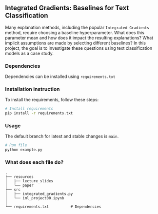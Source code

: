 <!--# iml_project -->
<h2 align="left">
Integrated Gradients: Baselines for Text Classification
</h2>

Many explanation methods, including the popular `Integrated Gradients` method, require choosing a baseline hyperparameter. What does this parameter mean and how does it impact the resulting explanations? What implicit assumptions are made by selecting different baselines?
In this project, the goal is to investigate these questions using text classification models as a case study.

### Dependencies

Dependencies can be installed using `requirements.txt`

### Installation instruction
To install the requirements, follow these steps:
```bash
# Install requirements
pip install -r requirements.txt

```

### Usage
The default branch for latest and stable changes is `main`.
```bash
# Run file
python example.py

```

### What does each file do?

    .
    ├── resources
    │   ├── lecture_slides    
    │   └── paper                         
    ├── src                     
    │   ├── integrated_gradients.py
    │   └── iml_project00.ipynb
    │
    └── requirements.txt          # Dependencies
